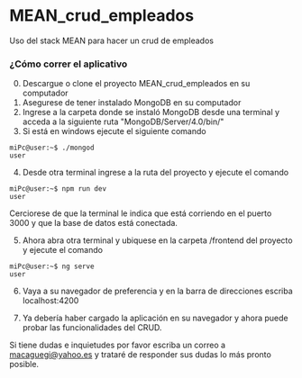 # MEAN_crud_empleados
Uso del stack MEAN para hacer un crud de empleados

### ¿Cómo correr el aplicativo

0) Descargue o clone el proyecto MEAN_crud_empleados en su computador
1) Asegurese de tener instalado MongoDB en su computador
2) Ingrese a la carpeta donde se instaló MongoDB desde una terminal y acceda a la siguiente ruta "MongoDB/Server/4.0/bin/"
3) Si está en windows ejecute el siguiente comando

```console
miPc@user:~$ ./mongod
user
```
4) Desde otra terminal ingrese a la ruta del proyecto y ejecute el comando

```console
miPc@user:~$ npm run dev
user
```
Cerciorese de que la terminal le indica que está corriendo en el puerto 3000 y que la base de datos está conectada. 

5) Ahora abra otra terminal y ubiquese en la carpeta /frontend del proyecto y ejecute el comando

```console
miPc@user:~$ ng serve
user
```
6) Vaya a su navegador de preferencia y en la barra de direcciones escriba localhost:4200

7) Ya debería haber cargado la aplicación en su navegador y ahora puede probar las funcionalidades del CRUD.

Si tiene dudas e inquietudes por favor escriba un correo a macaguegi@yahoo.es y trataré de responder sus dudas lo más pronto posible. 
